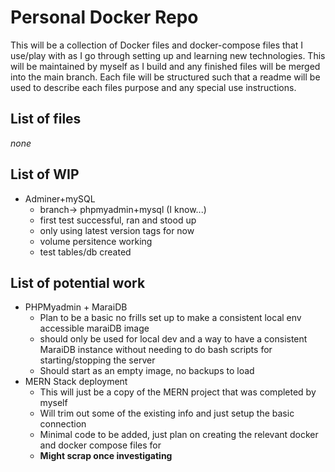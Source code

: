 # Personal Docker Repo

This will be a collection of Docker files and docker-compose files that I use/play with as I go through setting up and learning new technologies.  This will be maintained by myself as I build and any finished files will be merged into the main branch.  Each file will be structured such that a readme will be used to describe each files purpose and any special use instructions.

## List of files

*none*

## List of WIP

- Adminer+mySQL
  - branch-> phpmyadmin+mysql (I know...)
  - first test successful, ran and stood up
  - only using latest version tags for now
  - volume persitence working
  - test tables/db created

## List of potential work

- PHPMyadmin + MaraiDB
  - Plan to be a basic no frills set up to make a consistent local env accessible maraiDB image
  - should only be used for local dev and a way to have a consistent MaraiDB instance without needing to do bash scripts for starting/stopping the server
  - Should start as an empty image, no backups to load
- MERN Stack deployment
  - This will just be a copy of the MERN project that was completed by myself
  - Will trim out some of the existing info and just setup the basic connection
  - Minimal code to be added, just plan on creating the relevant docker and docker compose files for
  - **Might scrap once investigating**
